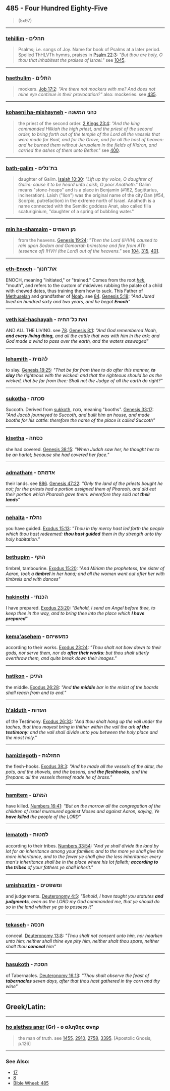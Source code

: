 ## 485 - Four Hundred Eighty-Five
> (5x97)

---

### [tehillim](/keys/ThHLIM) - תהלים
> Psalms; i.e. songs of Joy. Name for book of Psalms at a later period. Spelled ThHLVTh hymns, praises in [Psalm 22:3](http://biblehub.com/psalms/22-3.htm): *"But thou are holy, O thou that inhabitest the praises of Israel."* see [1045](1045).

---

### [haethulim](/keys/HThLIM) - התלים
> mockers. [Job 17:2](http://biblehub.com/job/17-2.htm): *"Are there not mockers with me? And does not mine eye continue in their provocation?"* also: mockeries. see [435](435).

---

### [kohaeni ha-mishayneh](/keys/KHNI.HMShNH) - כהני המשנה
> the priest of the second order. [2 Kings 23:4](http://biblehub.com/2_kings/23-4.htm): *"And the king commanded Hilkiah the high priest, and the priest of the second order, to bring forth out of the temple of the Lord all the vessels that were made for Baal, and for the Grove, and for all the host of heaven: and he burned them without Jerusalem in the fields of Kidron, and carried the ashes of them unto Bether."* see [400](400).

---

### [bath-galim](/keys/BTh-NLIM) - בת־נלים
> daughter of Galim. [Isaiah 10:30](http://biblehub.com/isaiah/10-30.htm): *"Lift up thy voice, O daughter of Galim: cause it to be heard unto Laish, O poor Anathoth."* Galim means "stone-heaps" and is a place in Benjamin (#162, Sagittarius, incineration). Laish ("lion") was the original name of the city Dan (#54, Scorpio, putrefaction) in the extreme north of Israel. Anathoth is a name connected with the Semitic goddess Anat, also called filia scaturiginium, "daughter of a spring of bubbling water."

---

### [min ha-shamaim](/keys/MN.HShMIM) - מן השמים
> from the heavens. [Genesis 19:24](http://biblehub.com//.htm): *"Then the Lord (IHVH) caused to rain upon Sodom and Gomorrah brimstone and fire from ATh (essence of) IHVH (the Lord) out of the heavens."* see [104](104), [315](315), [401](401).

---

### [eth-Enoch](/keys/ATh-ChNVK) - את־חנוך
ENOCH, meaning "initiated," or "trained." Comes from the root *[hek](/ChK)*, "mouth", and refers to the custom of midwives rubbing the palate of a child with chewed dates, thus training them how to suck. This Father of [Methuselah](/keys/MThVShLCh) and grandfather of [Noah](/keys/NCh). see [84](84). [Genesis 5:18](https://biblehub.com/genesis/5-18.htm): *"And Jared lived an hundred sixty and two years, and he begat **Enoch**"*

---

### [veth kal-hachayah](/keys/VATh.KL-HChIH) - ואת כל־החיה
AND ALL THE LIVING. see [78](78). [Genesis 8:1](https://biblehub.com/genesis/8-1.htm): *"And God remembered Noah, **and every living thing,** and all the cattle that was with him in the ark: and God made a wind to pass over the earth, and the waters asswaged"*

---

### [lehamith](/keys/LHMITh) - להמית
to slay. [Genesis 18:25](https://biblehub.com/genesis/18-25.htm): *"That be far from thee to do after this manner, **to slay** the righteous with the wicked: and that the righteous should be as the wicked, that be far from thee: Shall not the Judge of all the earth do right?"*

---

### [sukotha](/keys/SKThH) - סכתה
Succoth. Derived from [sukkoth](/keys/SKTh), סכת, meaning "booths". [Genesis 33:17](https://biblehub.com/genesis/33-17.htm): *"And Jacob journeyed to Succoth, and built him an house, and made booths for his cattle: therefore the name of the place is called Succoth"*

---

### [kisetha](/keys/KSThH) - כסתה
she had covered. [Genesis 38:15](https://biblehub.com/genesis/38-15.htm): *"When Judah saw her, he thought her to be an harlot; because she had covered her face."*

---

### [admatham](/keys/ADMThM) - אדמתם
their lands. see [886](886). [Genesis 47:22](https://biblehub.com/genesis/47-22.htm): *"Only the land of the priests bought he not; for the priests had a portion assigned them of Pharaoh, and did eat their portion which Pharaoh gave them: wherefore they sold not **their lands**"*

---

### [nehalta](/keys/NHLTh) - נהלת
you have guided. [Exodus 15:13](https://biblehub.com/exodus/15-13.htm): *"Thou in thy mercy hast led forth the people which thou hast redeemed: **thou hast guided** them in thy strength unto thy holy habitation."*

---

### [bethupim](/keys/HThP) - התף
timbrel, tambourine. [Exodus 15:20](https://biblehub.com/exodus/15-20.htm): *"And Miriam the prophetess, the sister of Aaron, took a **timbrel** in her hand; and all the women went out after her with timbrels and with dances"*

---

### [hakinothi](/keys/HKNThI) - הכנתי
I have prepared. [Exodus 23:20](https://biblehub.com/exodus/23-20.htm): *"Behold, I send an Angel before thee, to keep thee in the way, and to bring thee into the place which **I have prepared**"*

---

### [kema'asehem](/keys/KMOShIHM) - כמעשיהם
according to their works. [Exodus 23:24](https://biblehub.com/exodus/23-24.htm): *"Thou shalt not bow down to their gods, nor serve them, nor do **after their works**: but thou shalt utterly overthrow them, and quite break down their images."*

---

### [hatikon](/keys/HThIKN) - התיכן
the middle. [Exodus 26:28](https://biblehub.com/exodus/26-28.htm): *"And **the middle** bar in the midst of the boards shall reach from end to end."*

---

### [h'aiduth](/keys/HODVTh) - העדות
of the Testimony. [Exodus 26:33](https://biblehub.com/exodus/26-33.htm): *"And thou shalt hang up the vail under the taches, that thou mayest bring in thither within the vail the ark **of the testimony**: and the vail shall divide unto you between the holy place and the most holy."*

---

### [hamizlegoth](/keys/HMZLGTh) - המזלגת
the flesh-hooks. [Exodus 38:3](https://biblehub.com/exodus/38-3.htm): *"And he made all the vessels of the altar, the pots, and the shovels, and the basons, and **the fleshhooks**, and the firepans: all the vessels thereof made he of brass."*

---

### [hamitem](/keys/HMThM) - המתם
have killed. [Numbers 16:41](https://biblehub.com/numbers/16-41.htm): *"But on the morrow all the congregation of the children of Israel murmured against Moses and against Aaron, saying, Ye **have killed** the people of the LORD"*

---

### [lematoth](/keys/LMTVTh) - למטות
according to their tribes. [Numbers 33:54](https://biblehub.com/numbers/33-54.htm): *"And ye shall divide the land by lot for an inheritance among your families: and to the more ye shall give the more inheritance, and to the fewer ye shall give the less inheritance: every man's inheritance shall be in the place where his lot falleth; **according to the tribes** of your fathers ye shall inherit."*

---

### [umishpatim](/keys/VMShPTIM) - ומשפטים
and judgements. [Deuteronomy 4:5](https://biblehub.com/deuteronomy/4-5.htm): *"Behold, I have taught you statutes **and judgments**, even as the LORD my God commanded me, that ye should do so in the land whither ye go to possess it"*

---

### [tekaseh](/keys/ThKSH) - תכסה
conceal. [Deuteronomy 13:8](https://biblehub.com/deuteronomy/13-8.htm): *"Thou shalt not consent unto him, nor hearken unto him; neither shall thine eye pity him, neither shalt thou spare, neither shalt thou **conceal** him"*

---

### [hasukoth](/keys/HSKTh) - הסכת
of Tabernacles. [Deuteronomy 16:13](https://biblehub.com/deuteronomy/16-13.htm): *"Thou shalt observe the feast of **tabernacles** seven days, after that thou hast gathered in thy corn and thy wine"*

---

## Greek/Latin:

---

### [ho alethes aner](/greek?word=o+alhthhs+anhr) (Gr) - ο αληθης ανηρ
> the man of truth. see [1455](1455), [2910](2910), [2758](2758), [3395](3395). [Apostolic Gnosis, p.126]

---

### See Also:

- [17](17)
- [8](8)
- [Bible Wheel: 485](https://www.biblewheel.com//GR/GR_Database.php?SearchBy_Gematria=485)
